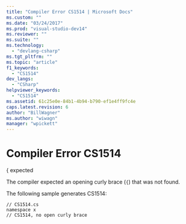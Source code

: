 ```yaml
---
title: "Compiler Error CS1514 | Microsoft Docs"
ms.custom: ""
ms.date: "03/24/2017"
ms.prod: "visual-studio-dev14"
ms.reviewer: ""
ms.suite: ""
ms.technology: 
  - "devlang-csharp"
ms.tgt_pltfrm: ""
ms.topic: "article"
f1_keywords: 
  - "CS1514"
dev_langs: 
  - "CSharp"
helpviewer_keywords: 
  - "CS1514"
ms.assetid: 61c25e0e-84b1-4b94-b790-ef1e4ff9fc4e
caps.latest.revision: 6
author: "BillWagner"
ms.author: "wiwagn"
manager: "wpickett"
---
```

# Compiler Error CS1514
{ expected  
  
 The compiler expected an opening curly brace (`{`) that was not found.  
  
 The following sample generates CS1514:  
  
```  
// CS1514.cs  
namespace x  
// CS1514, no open curly brace  
```